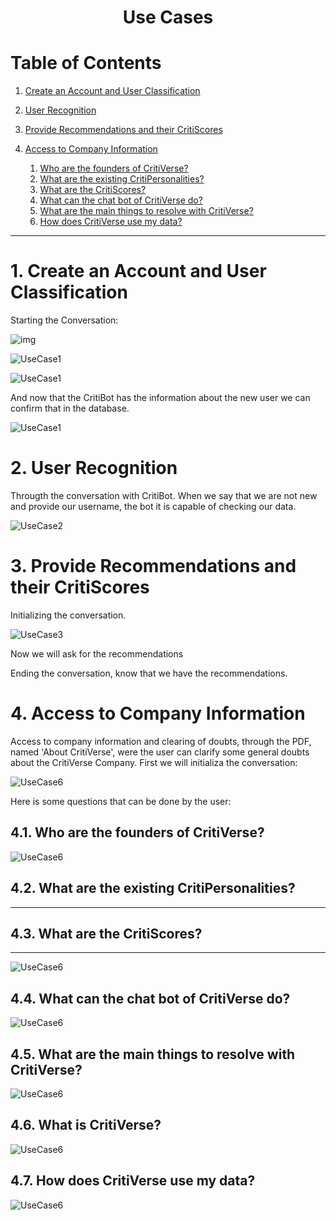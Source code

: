 <h1><center> Use Cases </center></h1>

# Table of Contents

1. [Create an Account and User Classification]()
2. [User Recognition](#login)
3. [Provide Recommendations and their CritiScores]()
4. [Access to Company Information](#company-info)

   1. [Who are the founders of CritiVerse?]()
   2. [What are the existing CritiPersonalities?]()
   3. [What are the CritiScores?]()
   4. [What can the chat bot of CritiVerse do?]()
   5. [What are the main things to resolve with CritiVerse?]()
   6. [How does CritiVerse use my data?]()

---

# 1. Create an Account and User Classification

Starting the Conversation:

![img](Use%20Cases%20Images/UseCase1%20-%201.png "Starting the Conversation")

![UseCase1](Use%20Cases%20Images/UseCase1%20-%202.png)

![UseCase1](Use%20Cases%20Images/UseCase1%20-%203.png)

And now that the CritiBot has the information about the new user we can confirm that in the database.

![UseCase1](Use%20Cases%20Images/UseCase1%20-%204.png)

# 2. User Recognition

Througth the conversation with CritiBot. When we say that we are not new and provide our username, the bot it is capable of checking our data.

![UseCase2](Use%20Cases%20Images/UseCase2.png)

# 3. Provide Recommendations and their CritiScores

Initializing the conversation.

![UseCase3](Use%20Cases%20Images/UseCase3%20-%201.png)

Now we will ask for the recommendations


Ending the conversation, know that we have the recommendations.


# 4. Access to Company Information

Access to company information and clearing of doubts, through the PDF, named 'About CritiVerse', were the user can clarify some general doubts about the CritiVerse Company. First we will initializa the conversation:

![UseCase6](Use%20Cases%20Images/UseCase6%20.png)

 Here is some questions that can be done by the user:

## 4.1. Who are the founders of CritiVerse?

![UseCase6](Use%20Cases%20Images/UseCase6.1.png)

## 4.2. What are the existing CritiPersonalities?

---

## 4.3.  What are the CritiScores?

---

![UseCase6](Use%20Cases%20Images/UseCase6.3.png)

## 4.4. What can the chat bot of CritiVerse do?

![UseCase6](Use%20Cases%20Images/UseCase6.4.png)

## 4.5. What are the main things to resolve with CritiVerse?

![UseCase6](Use%20Cases%20Images/UseCase6.5.png)

## 4.6. What is CritiVerse?

![UseCase6](Use%20Cases%20Images/UseCase6.6.png)

## 4.7. How does CritiVerse use my data?

![UseCase6](Use%20Cases%20Images/UseCase6.7.png)
